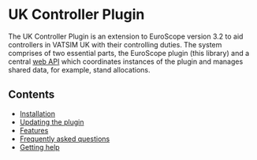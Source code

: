 # UK Controller Plugin

The UK Controller Plugin is an extension to EuroScope version 3.2 to aid controllers in VATSIM UK with their controlling duties. The system comprises of two essential parts, 
the EuroScope plugin (this library) and a central [web API](https://github.com/VATSIM-UK/uk-controller-api) which coordinates instances of the plugin and manages shared data, 
for example, stand allocations.

## Contents

- [Installation](Installation/Installation.md)
- [Updating the plugin](Updating/Updating.md)
- [Features](Features/Features.md)
- [Frequently asked questions](Faq/Faq.md)
- [Getting help](GettingHelp/Help.md)
